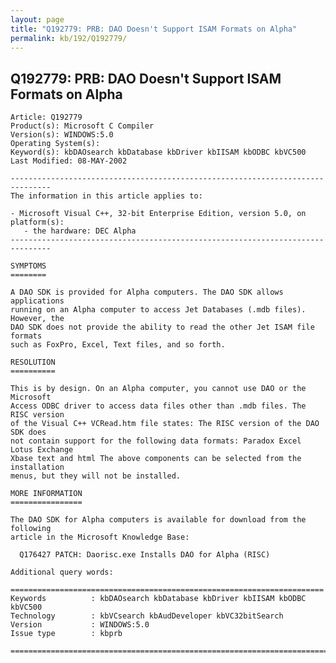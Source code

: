 ```yaml
---
layout: page
title: "Q192779: PRB: DAO Doesn't Support ISAM Formats on Alpha"
permalink: kb/192/Q192779/
---
```


## Q192779: PRB: DAO Doesn't Support ISAM Formats on Alpha

	Article: Q192779
	Product(s): Microsoft C Compiler
	Version(s): WINDOWS:5.0
	Operating System(s): 
	Keyword(s): kbDAOsearch kbDatabase kbDriver kbIISAM kbODBC kbVC500
	Last Modified: 08-MAY-2002
	
	-------------------------------------------------------------------------------
	The information in this article applies to:
	
	- Microsoft Visual C++, 32-bit Enterprise Edition, version 5.0, on platform(s):
	   - the hardware: DEC Alpha 
	-------------------------------------------------------------------------------
	
	SYMPTOMS
	========
	
	A DAO SDK is provided for Alpha computers. The DAO SDK allows applications
	running on an Alpha computer to access Jet Databases (.mdb files). However, the
	DAO SDK does not provide the ability to read the other Jet ISAM file formats
	such as FoxPro, Excel, Text files, and so forth.
	
	RESOLUTION
	==========
	
	This is by design. On an Alpha computer, you cannot use DAO or the Microsoft
	Access ODBC driver to access data files other than .mdb files. The RISC version
	of the Visual C++ VCRead.htm file states: The RISC version of the DAO SDK does
	not contain support for the following data formats: Paradox Excel Lotus Exchange
	Xbase text and html The above components can be selected from the installation
	menus, but they will not be installed.
	
	MORE INFORMATION
	================
	
	The DAO SDK for Alpha computers is available for download from the following
	article in the Microsoft Knowledge Base:
	
	  Q176427 PATCH: Daorisc.exe Installs DAO for Alpha (RISC)
	
	Additional query words:
	
	======================================================================
	Keywords          : kbDAOsearch kbDatabase kbDriver kbIISAM kbODBC kbVC500 
	Technology        : kbVCsearch kbAudDeveloper kbVC32bitSearch
	Version           : WINDOWS:5.0
	Issue type        : kbprb
	
	=============================================================================
	
